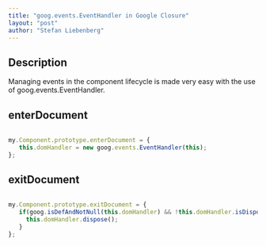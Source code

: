 ```yaml
---
title: "goog.events.EventHandler in Google Closure"
layout: "post"
author: "Stefan Liebenberg"
---
```


## Description

Managing events in the component lifecycle is made very easy with the use of goog.events.EventHandler.





## enterDocument

```javascript

my.Component.prototype.enterDocument = {
   this.domHandler = new goog.events.EventHandler(this);
};

```

## exitDocument

```javascript

my.Component.prototype.exitDocument = {
   if(goog.isDefAndNotNull(this.domHandler) && !this.domHandler.isDisposed()) {
     this.domHandler.dispose();
   }
};

```